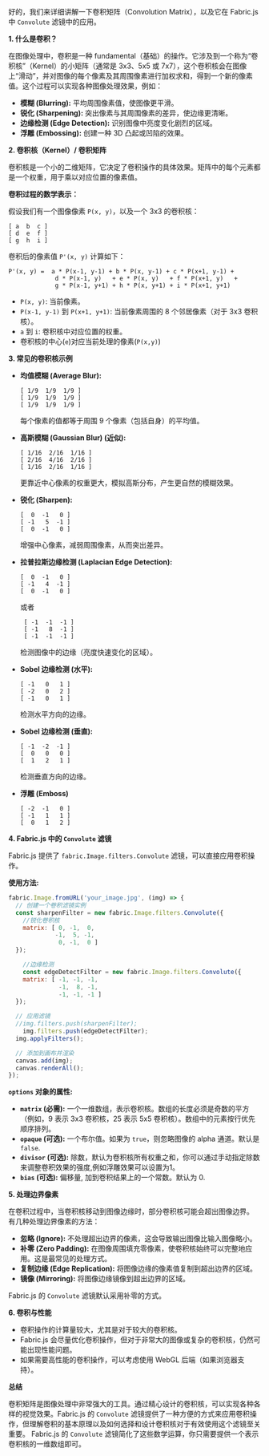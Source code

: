 好的，我们来详细讲解一下卷积矩阵（Convolution Matrix），以及它在 Fabric.js 中 `Convolute` 滤镜中的应用。

**1. 什么是卷积？**

在图像处理中，卷积是一种 fundamental（基础）的操作。它涉及到一个称为“卷积核”（Kernel）的小矩阵（通常是 3x3、5x5 或 7x7），这个卷积核会在图像上“滑动”，并对图像的每个像素及其周围像素进行加权求和，得到一个新的像素值。这个过程可以实现各种图像处理效果，例如：

*   **模糊 (Blurring):** 平均周围像素值，使图像更平滑。
*   **锐化 (Sharpening):** 突出像素与其周围像素的差异，使边缘更清晰。
*   **边缘检测 (Edge Detection):** 识别图像中亮度变化剧烈的区域。
*   **浮雕 (Embossing):** 创建一种 3D 凸起或凹陷的效果。

**2. 卷积核（Kernel）/ 卷积矩阵**

卷积核是一个小的二维矩阵，它决定了卷积操作的具体效果。矩阵中的每个元素都是一个权重，用于乘以对应位置的像素值。

**卷积过程的数学表示：**

假设我们有一个图像像素 `P(x, y)`，以及一个 3x3 的卷积核：

```
[ a  b  c ]
[ d  e  f ]
[ g  h  i ]
```

卷积后的像素值 `P'(x, y)` 计算如下：

```
P'(x, y) =  a * P(x-1, y-1) + b * P(x, y-1) + c * P(x+1, y-1) +
             d * P(x-1, y)   + e * P(x, y)   + f * P(x+1, y)   +
             g * P(x-1, y+1) + h * P(x, y+1) + i * P(x+1, y+1)
```

*   `P(x, y)`:  当前像素。
*   `P(x-1, y-1)` 到 `P(x+1, y+1)`:  当前像素周围的 8 个邻居像素（对于 3x3 卷积核）。
*   `a` 到 `i`:  卷积核中对应位置的权重。
*   卷积核的中心(`e`)对应当前处理的像素(`P(x,y)`)

**3. 常见的卷积核示例**

*   **均值模糊 (Average Blur):**

    ```
    [ 1/9  1/9  1/9 ]
    [ 1/9  1/9  1/9 ]
    [ 1/9  1/9  1/9 ]
    ```
    每个像素的值都等于周围 9 个像素（包括自身）的平均值。

*   **高斯模糊 (Gaussian Blur) (近似):**

    ```
    [ 1/16  2/16  1/16 ]
    [ 2/16  4/16  2/16 ]
    [ 1/16  2/16  1/16 ]
    ```
    更靠近中心像素的权重更大，模拟高斯分布，产生更自然的模糊效果。

*   **锐化 (Sharpen):**

    ```
    [  0  -1   0 ]
    [ -1   5  -1 ]
    [  0  -1   0 ]
    ```
    增强中心像素，减弱周围像素，从而突出差异。

*   **拉普拉斯边缘检测 (Laplacian Edge Detection):**

    ```
    [  0  -1   0 ]
    [ -1   4  -1 ]
    [  0  -1   0 ]
    ```
     或者
    ```
     [ -1  -1  -1 ]
     [ -1   8  -1 ]
     [ -1  -1  -1 ]
    ```
    检测图像中的边缘（亮度快速变化的区域）。

*   **Sobel 边缘检测 (水平):**

    ```
    [ -1   0   1 ]
    [ -2   0   2 ]
    [ -1   0   1 ]
    ```
    检测水平方向的边缘。

*   **Sobel 边缘检测 (垂直):**

    ```
    [ -1  -2  -1 ]
    [  0   0   0 ]
    [  1   2   1 ]
    ```
    检测垂直方向的边缘。

* **浮雕 (Emboss)**
    ```
    [ -2  -1   0 ]
    [ -1   1   1 ]
    [  0   1   2 ]
    ```

**4. Fabric.js 中的 `Convolute` 滤镜**

Fabric.js 提供了 `fabric.Image.filters.Convolute` 滤镜，可以直接应用卷积操作。

**使用方法:**

```javascript
fabric.Image.fromURL('your_image.jpg', (img) => {
  // 创建一个卷积滤镜实例
  const sharpenFilter = new fabric.Image.filters.Convolute({
    //锐化卷积核
    matrix: [ 0, -1,  0,
             -1,  5, -1,
              0, -1,  0 ]
  });

    //边缘检测
    const edgeDetectFilter = new fabric.Image.filters.Convolute({
    matrix: [ -1, -1, -1,
              -1,  8, -1,
              -1, -1, -1 ]
  });

  // 应用滤镜
  //img.filters.push(sharpenFilter);
    img.filters.push(edgeDetectFilter);
  img.applyFilters();

  // 添加到画布并渲染
  canvas.add(img);
  canvas.renderAll();
});
```

**`options` 对象的属性:**

*   **`matrix` (必需):**  一个一维数组，表示卷积核。数组的长度必须是奇数的平方（例如，9 表示 3x3 卷积核，25 表示 5x5 卷积核）。数组中的元素按行优先顺序排列。
*   **`opaque` (可选):** 一个布尔值。如果为 `true`，则忽略图像的 alpha 通道。默认是`false`.
*   **`divisor` (可选):** 除数，默认为卷积核所有权重之和，你可以通过手动指定除数来调整卷积效果的强度,例如浮雕效果可以设置为1。
*   **`bias` (可选):** 偏移量, 加到卷积结果上的一个常数。默认为 0.

**5. 处理边界像素**

在卷积过程中，当卷积核移动到图像边缘时，部分卷积核可能会超出图像边界。  有几种处理边界像素的方法：

*   **忽略 (Ignore):**  不处理超出边界的像素，这会导致输出图像比输入图像略小。
*   **补零 (Zero Padding):**  在图像周围填充零像素，使卷积核始终可以完整地应用。这是最常见的处理方式。
*   **复制边缘 (Edge Replication):**  将图像边缘的像素值复制到超出边界的区域。
*   **镜像 (Mirroring):**  将图像边缘镜像到超出边界的区域。

Fabric.js 的 `Convolute` 滤镜默认采用补零的方式。

**6. 卷积与性能**

*   卷积操作的计算量较大，尤其是对于较大的卷积核。
*   Fabric.js 会尽量优化卷积操作，但对于非常大的图像或复杂的卷积核，仍然可能出现性能问题。
*   如果需要高性能的卷积操作，可以考虑使用 WebGL 后端（如果浏览器支持）。

**总结**

卷积矩阵是图像处理中非常强大的工具。通过精心设计的卷积核，可以实现各种各样的视觉效果。Fabric.js 的 `Convolute` 滤镜提供了一种方便的方式来应用卷积操作，但理解卷积的基本原理以及如何选择和设计卷积核对于有效使用这个滤镜至关重要。  Fabric.js 的 `Convolute` 滤镜简化了这些数学运算，你只需要提供一个表示卷积核的一维数组即可。
